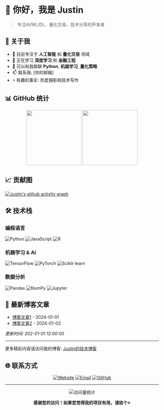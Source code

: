 # 👋 你好，我是 Justin

> 专注AI/ML/DL、量化交易、技术分享的开发者



## 🚀 关于我

- 🔭 目前专注于 **人工智能** 和 **量化交易** 领域
- 🌱 正在学习 **深度学习** 和 **金融工程**
- 💬 可以和我聊聊 **Python**, **机器学习**, **量化策略**
- 📫 联系我: [你的邮箱]
- ⚡ 有趣的事实: 热爱摄影和技术写作



## 📊 GitHub 统计

<div align="center">
  <img height="180em" src="https://github-readme-stats.vercel.app/api?username=JAYLI19707&show_icons=true&theme=radical&include_all_commits=true&count_private=true"/>
  <img height="180em" src="https://github-readme-stats.vercel.app/api/top-langs/?username=JAYLI19707&layout=compact&langs_count=7&theme=radical"/>
</div>

## 📈 贡献图

[![Justin's github activity graph](https://github-readme-activity-graph.vercel.app/graph?username=JAYLI19707&theme=react-dark)](https://github.com/JAYLI19707/github-readme-activity-graph)


## 🛠️ 技术栈

### 编程语言
![Python](https://img.shields.io/badge/-Python-3776AB?style=flat-square&logo=Python&logoColor=white)
![JavaScript](https://img.shields.io/badge/-JavaScript-F7DF1E?style=flat-square&logo=JavaScript&logoColor=black)
![R](https://img.shields.io/badge/-R-276DC3?style=flat-square&logo=R&logoColor=white)

### 机器学习 & AI
![TensorFlow](https://img.shields.io/badge/-TensorFlow-FF6F00?style=flat-square&logo=TensorFlow&logoColor=white)
![PyTorch](https://img.shields.io/badge/-PyTorch-EE4C2C?style=flat-square&logo=PyTorch&logoColor=white)
![Scikit-learn](https://img.shields.io/badge/-Scikit--learn-F7931E?style=flat-square&logo=scikit-learn&logoColor=white)

### 数据分析
![Pandas](https://img.shields.io/badge/-Pandas-150458?style=flat-square&logo=Pandas&logoColor=white)
![NumPy](https://img.shields.io/badge/-NumPy-013243?style=flat-square&logo=NumPy&logoColor=white)
![Jupyter](https://img.shields.io/badge/-Jupyter-F37626?style=flat-square&logo=Jupyter&logoColor=white)


## 📝 最新博客文章

<!-- BLOG-POST-LIST:START -->
<!-- 这里的内容将被GitHub Action自动更新 -->
- [博客文章1](https://JAYLI19707.github.io/post1) - 2024-01-01
- [博客文章2](https://JAYLI19707.github.io/post2) - 2024-01-02
<!-- BLOG-POST-LIST:END -->

*更新时间: 202-01-01 12:00:00*


---

更多精彩内容请访问我的博客: [Justin的技术博客](https://JAYLI19707.github.io)


## 🌐 联系方式

<div align="center">

[![Website](https://img.shields.io/badge/Website-JAYLI19707.github.io-blue?style=for-the-badge&logo=google-chrome&logoColor=white)](https://JAYLI19707.github.io)
[![Email](https://img.shields.io/badge/Email-your.email@gmail.com-red?style=for-the-badge&logo=gmail&logoColor=white)](mailto:your.email@gmail.com)
[![GitHub](https://img.shields.io/badge/GitHub-JAYLI19707-black?style=for-the-badge&logo=github&logoColor=white)](https://github.com/JAYLI19707)

</div>

---

<div align="center">
  <img src="https://komarev.com/ghpvc/?username=JAYLI19707&color=brightgreen&style=flat-square&label=Profile+Views" alt="访问量统计" />
</div>

<div align="center">
  
  **感谢您的访问！如果您觉得我的项目有用，请给个⭐️**
  
</div> 
